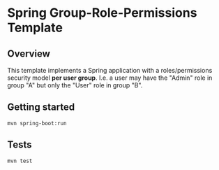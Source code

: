 # Spring Group-Role-Permissions Template

## Overview
This template implements a Spring application with a roles/permissions
security model **per user group**. I.e. a user may have the "Admin" role in group "A"
but only the "User" role in group "B".

## Getting started

```
mvn spring-boot:run
```

## Tests

```
mvn test
```
